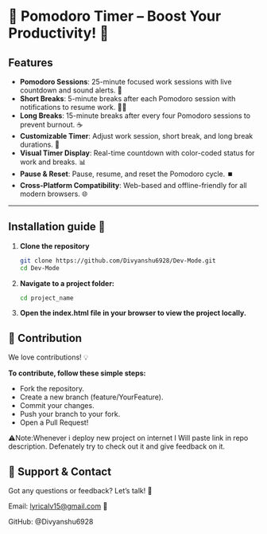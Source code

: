# 🍅 Pomodoro Timer – Boost Your Productivity! 🚀

## Features

- **Pomodoro Sessions**: 25-minute focused work sessions with live countdown and sound alerts. 💪  
- **Short Breaks**: 5-minute breaks after each Pomodoro session with notifications to resume work. 🚶‍♂️  
- **Long Breaks**: 15-minute breaks after every four Pomodoro sessions to prevent burnout. ☕  
- **Customizable Timer**: Adjust work session, short break, and long break durations. 🔄  
- **Visual Timer Display**: Real-time countdown with color-coded status for work and breaks. 📊  
- **Pause & Reset**: Pause, resume, and reset the Pomodoro cycle. ⏹️  
- **Cross-Platform Compatibility**: Web-based and offline-friendly for all modern browsers. 🌐

---

## Installation guide 📑

1. **Clone the repository**
   ```bash
   git clone https://github.com/Divyanshu6928/Dev-Mode.git
   cd Dev-Mode

2. **Navigate to a project folder:**
   ```bash
   cd project_name

3. **Open the index.html file in your browser to view the project locally.**

## 🤝 Contribution
We love contributions! 💡

**To contribute, follow these simple steps:**

- Fork the repository.
- Create a new branch (feature/YourFeature).
- Commit your changes.
- Push your branch to your fork.
- Open a Pull Request!

⚠️Note:Whenever i deploy new project on internet I Will paste link in repo description. Defenately try to check out it and give feedback on it.

## 💛 Support & Contact
Got any questions or feedback? Let’s talk! 🤖

Email: lyricalv15@gmail.com 📧

GitHub: @Divyanshu6928